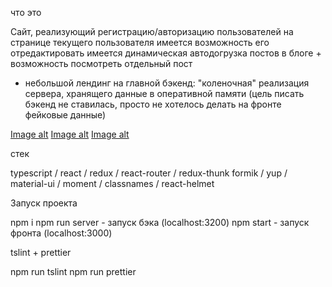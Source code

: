 что это

Сайт, реализующий регистрацию/авторизацию пользователей
на странице текущего пользователя имеется возможность его отредактировать
имеется динамическая автодогрузка постов в блоге + возможность посмотреть отдельный пост
+ небольшой лендинг на главной
бэкенд: "коленочная" реализация сервера, хранящего данные в оперативной памяти (цель писать бэкенд не ставилась, просто не хотелось делать на фронте фейковые данные)

[Image alt](https://pp.userapi.com/c850220/v850220540/178808/dOKAyM0BpOk.jpg)
[Image alt](https://pp.userapi.com/c850220/v850220540/178812/CIh2SLbkqPE.jpg)
[Image alt](https://pp.userapi.com/c850220/v850220540/17881c/mTaBdA8mf-I.jpg)

стек

typescript / react / redux / react-router / redux-thunk
formik / yup / material-ui / moment / classnames / react-helmet

Запуск проекта

npm i
npm run server - запуск бэка (localhost:3200)
npm start - запуск фронта (localhost:3000)

tslint + prettier

npm run tslint
npm run prettier